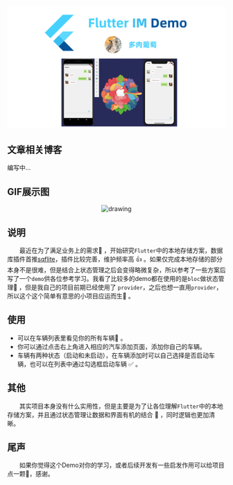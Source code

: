 <p align="center">
<img src=https://github.com/OpenFlutter/flutter_im_demo/blob/master/showImage/main_showImage2.png alt="drawing" width="900">
</p>

## 文章相关博客
编写中...

## GIF展示图
<p align="center">
<img src=https://github.com/tongyangsheng/flutter_im_demo/blob/master/showImage/gifshow.gif alt="drawing" width="300">
</p>

## 说明
&emsp;&emsp;最近在为了满足业务上的需求🤔 ，开始研究`Flutter`中的本地存储方案，数据库插件首推[sqflite](https://pub.dev/packages/sqflite)，插件比较完善，维护频率高 👍 。如果仅完成本地存储的部分本身不是很难，但是结合上状态管理之后会变得略微复杂，所以参考了一些方案后写了一个`demo`供各位参考学习。我看了比较多的demo都在使用的是`bloc`做状态管理🐳 ，但是我自己的项目前期已经使用了   `provider`，之后也想一直用`provider`，所以这个这个简单有意思的小项目应运而生🔮 。
## 使用
* 可以在车辆列表里看见你的所有车辆🚗 。<br/>
* 你可以通过点击右上角进入相应的汽车添加页面，添加你自己的车辆。<br/>
* 车辆有两种状态（启动和未启动），在车辆添加时可以自己选择是否启动车辆，也可以在列表中通过勾选框启动车辆 ✅ 。
## 其他
&emsp;&emsp;其实项目本身没有什么实用性，但是主要是为了让各位理解`Flutter`中的本地存储方案，并且通过状态管理让数据和界面有机的结合 🤪 ，同时逻辑也更加清晰。
## 尾声
&emsp;&emsp;如果你觉得这个Demo对你的学习，或者后续开发有一些启发作用可以给项目点一颗🌟，感谢。
